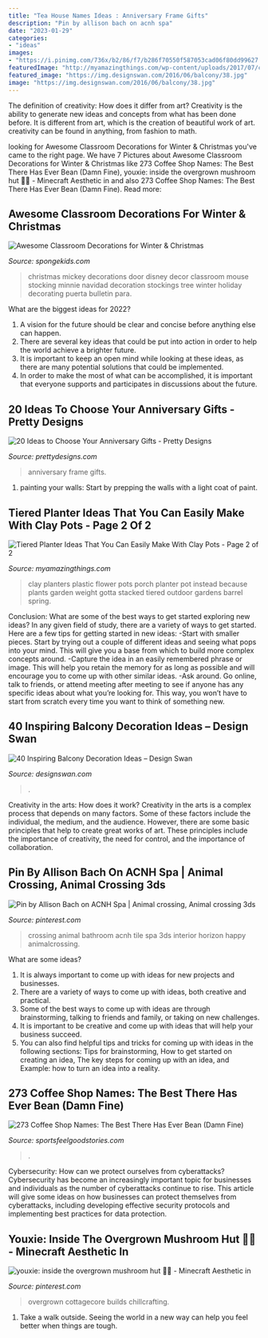 ```yaml
---
title: "Tea House Names Ideas : Anniversary Frame Gifts"
description: "Pin by allison bach on acnh spa"
date: "2023-01-29"
categories:
- "ideas"
images:
- "https://i.pinimg.com/736x/b2/86/f7/b286f70550f587053cad06f80dd99627.jpg"
featuredImage: "http://myamazingthings.com/wp-content/uploads/2017/07/clay-pot-ideas-11.jpg"
featured_image: "https://img.designswan.com/2016/06/balcony/38.jpg"
image: "https://img.designswan.com/2016/06/balcony/38.jpg"
---
```



The definition of creativity: How does it differ from art?
Creativity is the ability to generate new ideas and concepts from what has been done before. It is different from art, which is the creation of beautiful work of art. creativity can be found in anything, from fashion to math.

	

		
looking for Awesome Classroom Decorations for Winter &amp; Christmas you've came to the right page. We have 7 Pictures about Awesome Classroom Decorations for Winter &amp; Christmas like 273 Coffee Shop Names: The Best There Has Ever Bean (Damn Fine), youxie: inside the overgrown mushroom hut 🍄🍃 - Minecraft Aesthetic in and also 273 Coffee Shop Names: The Best There Has Ever Bean (Damn Fine). Read more:
		
    
## Awesome Classroom Decorations For Winter &amp; Christmas

<img loading=lazy src="http://spongekids.com/wp-content/uploads/2016/11/christmas-bulletin-board/17-christmas-bulletin-board-ideas.jpg" onerror="this.onerror=null;this.src='https://tse4.mm.bing.net/th?id=OIP.fglqwP9Tj60vEkuAm1R04gHaNI&amp;pid=15.1';" alt="Awesome Classroom Decorations for Winter &amp; Christmas">

_Source: spongekids.com_

>christmas mickey decorations door disney decor classroom mouse stocking minnie navidad decoration stockings tree winter holiday decorating puerta bulletin para. 

	

What are the biggest ideas for 2022?
1. A vision for the future should be clear and concise before anything else can happen. 
2. There are several key ideas that could be put into action in order to help the world achieve a brighter future. 
3. It is important to keep an open mind while looking at these ideas, as there are many potential solutions that could be implemented. 
4. In order to make the most of what can be accomplished, it is important that everyone supports and participates in discussions about the future.

    
## 20 Ideas To Choose Your Anniversary Gifts - Pretty Designs

<img loading=lazy src="https://www.prettydesigns.com/wp-content/uploads/2015/06/Photo-Frame.jpg" onerror="this.onerror=null;this.src='https://tse2.mm.bing.net/th?id=OIP.Q4T0GwM3vH_PCg8azBS8eQHaJ3&amp;pid=15.1';" alt="20 Ideas to Choose Your Anniversary Gifts - Pretty Designs">

_Source: prettydesigns.com_

>anniversary frame gifts. 

	

1. painting your walls: Start by prepping the walls with a light coat of paint.

    
## Tiered Planter Ideas That You Can Easily Make With Clay Pots - Page 2 Of 2

<img loading=lazy src="http://myamazingthings.com/wp-content/uploads/2017/07/clay-pot-ideas-11.jpg" onerror="this.onerror=null;this.src='https://tse1.mm.bing.net/th?id=OIP.mqBBXnuIibwI0htc8rbG5AHaK2&amp;pid=15.1';" alt="Tiered Planter Ideas That You Can Easily Make With Clay Pots - Page 2 of 2">

_Source: myamazingthings.com_

>clay planters plastic flower pots porch planter pot instead because plants garden weight gotta stacked tiered outdoor gardens barrel spring. 

	

Conclusion: What are some of the best ways to get started exploring new ideas?
In any given field of study, there are a variety of ways to get started. Here are a few tips for getting started in new ideas: 
-Start with smaller pieces. Start by trying out a couple of different ideas and seeing what pops into your mind. This will give you a base from which to build more complex concepts around. 
-Capture the idea in an easily remembered phrase or image. This will help you retain the memory for as long as possible and will encourage you to come up with other similar ideas. 
-Ask around. Go online, talk to friends, or attend meeting after meeting to see if anyone has any specific ideas about what you’re looking for. This way, you won’t have to start from scratch every time you want to think of something new.

    
## 40 Inspiring Balcony Decoration Ideas – Design Swan

<img loading=lazy src="https://img.designswan.com/2016/06/balcony/38.jpg" onerror="this.onerror=null;this.src='https://tse1.mm.bing.net/th?id=OIP.fVaEVWzhcwewt_Lr1Jaz1QHaK6&amp;pid=15.1';" alt="40 Inspiring Balcony Decoration Ideas – Design Swan">

_Source: designswan.com_

>. 

	

Creativity in the arts: How does it work?
Creativity in the arts is a complex process that depends on many factors. Some of these factors include the individual, the medium, and the audience. However, there are some basic principles that help to create great works of art. These principles include the importance of creativity, the need for control, and the importance of collaboration.

    
## Pin By Allison Bach On ACNH Spa | Animal Crossing, Animal Crossing 3ds

<img loading=lazy src="https://i.pinimg.com/736x/b2/86/f7/b286f70550f587053cad06f80dd99627.jpg" onerror="this.onerror=null;this.src='https://tse4.mm.bing.net/th?id=OIP.BjHJuKc8lAjLyP6g5Bc0wwHaLH&amp;pid=15.1';" alt="Pin by Allison Bach on ACNH Spa | Animal crossing, Animal crossing 3ds">

_Source: pinterest.com_

>crossing animal bathroom acnh tile spa 3ds interior horizon happy animalcrossing. 

	

What are some ideas?
1. It is always important to come up with ideas for new projects and businesses. 
2. There are a variety of ways to come up with ideas, both creative and practical. 
3. Some of the best ways to come up with ideas are through brainstorming, talking to friends and family, or taking on new challenges. 
4. It is important to be creative and come up with ideas that will help your business succeed. 
5. You can also find helpful tips and tricks for coming up with ideas in the following sections: Tips for brainstorming, How to get started on creating an idea, The key steps for coming up with an idea, and Example: how to turn an idea into a reality.

    
## 273 Coffee Shop Names: The Best There Has Ever Bean (Damn Fine)

<img loading=lazy src="https://www.sportsfeelgoodstories.com/wp-content/uploads/2021/04/What-to-call-a-coffee-shop.jpg" onerror="this.onerror=null;this.src='https://tse3.mm.bing.net/th?id=OIP.EJxihMBJQnpxqWMtRX9BAgHaLH&amp;pid=15.1';" alt="273 Coffee Shop Names: The Best There Has Ever Bean (Damn Fine)">

_Source: sportsfeelgoodstories.com_

>. 

	

Cybersecurity: How can we protect ourselves from cyberattacks?
Cybersecurity has become an increasingly important topic for businesses and individuals as the number of cyberattacks continue to rise. This article will give some ideas on how businesses can protect themselves from cyberattacks, including developing effective security protocols and implementing best practices for data protection.

    
## Youxie: Inside The Overgrown Mushroom Hut 🍄🍃 - Minecraft Aesthetic In

<img loading=lazy src="https://i.pinimg.com/736x/9e/09/86/9e0986326a28bd8b27fbaffe69fcdb2c.jpg" onerror="this.onerror=null;this.src='https://tse4.mm.bing.net/th?id=OIP.jiXpBQa-YHo_OikXNztGlwHaEK&amp;pid=15.1';" alt="youxie: inside the overgrown mushroom hut 🍄🍃 - Minecraft Aesthetic in">

_Source: pinterest.com_

>overgrown cottagecore builds chillcrafting. 

	

1. Take a walk outside. Seeing the world in a new way can help you feel better when things are tough.

